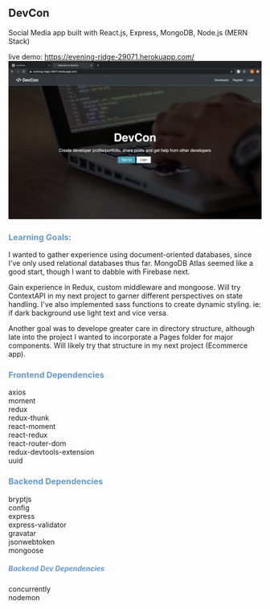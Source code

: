 ## DevCon

Social Media app built with React.js, Express, MongoDB, Node.js (MERN Stack)

live demo: https://evening-ridge-29071.herokuapp.com/
![DevCon welcome page](./demo/homepage.png 'Welcome Screenshot')

### <span style="color:#6699CC">Learning Goals:</span>

I wanted to gather experience using document-oriented databases, since I've only used relational databases thus far. MongoDB Atlas seemed like a good start, though I want to dabble with Firebase next.

Gain experience in Redux, custom middleware and mongoose. Will try ContextAPI in my next project to garner different perspectives on state handling. I've also implemented sass functions to create dynamic styling. ie: if dark background use light text and vice versa.

Another goal was to develope greater care in directory structure, although late into the project I wanted to incorporate a Pages folder for major components. Will likely try that structure in my next project (Ecommerce app).

### <span style="color:#6699CC">Frontend Dependencies</span>

axios  
moment  
redux  
redux-thunk  
react-moment  
react-redux  
react-router-dom  
redux-devtools-extension  
uuid

### <span style="color:#6699CC">Backend Dependencies</span>

bryptjs  
config  
express  
express-validator  
gravatar  
jsonwebtoken  
mongoose

##### <span style="color:#6699CC">Backend Dev Dependencies</span>

concurrently  
nodemon
